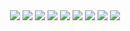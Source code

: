 <!--
<div align="center">
<h1><img src="https://github.com/2sanghaesea/2sanghaesea/assets/116778214/792e2949-ff1f-41ab-8c64-f22ab0538c81">
  Hello, I am 2sanghaesea 
  <img src="https://github.com/2sanghaesea/2sanghaesea/assets/116778214/792e2949-ff1f-41ab-8c64-f22ab0538c81">
</h1>
<img src="https://github.com/2sanghaesea/2sanghaesea/assets/116778214/97bf1996-3248-4795-9fde-c3175de27935" alt="Your Image">
<img src="https://github.com/2sanghaesea/2sanghaesea/assets/116778214/97bf1996-3248-4795-9fde-c3175de27935" alt="Your Image">
<img src="https://github.com/2sanghaesea/2sanghaesea/assets/116778214/97bf1996-3248-4795-9fde-c3175de27935" alt="Your Image">
<img src="https://github.com/2sanghaesea/2sanghaesea/assets/116778214/97bf1996-3248-4795-9fde-c3175de27935" alt="Your Image">
<img src="https://github.com/2sanghaesea/2sanghaesea/assets/116778214/97bf1996-3248-4795-9fde-c3175de27935" alt="Your Image">
<img src="https://github.com/2sanghaesea/2sanghaesea/assets/116778214/97bf1996-3248-4795-9fde-c3175de27935" alt="Your Image">
<img src="https://github.com/2sanghaesea/2sanghaesea/assets/116778214/97bf1996-3248-4795-9fde-c3175de27935" alt="Your Image">
<img src="https://github.com/2sanghaesea/2sanghaesea/assets/116778214/97bf1996-3248-4795-9fde-c3175de27935" alt="Your Image">
<img src="https://github.com/2sanghaesea/2sanghaesea/assets/116778214/97bf1996-3248-4795-9fde-c3175de27935" alt="Your Image">
<img src="https://github.com/2sanghaesea/2sanghaesea/assets/116778214/97bf1996-3248-4795-9fde-c3175de27935" alt="Your Image">
<img src="https://github.com/2sanghaesea/2sanghaesea/assets/116778214/97bf1996-3248-4795-9fde-c3175de27935" alt="Your Image">
<img src="https://github.com/2sanghaesea/2sanghaesea/assets/116778214/97bf1996-3248-4795-9fde-c3175de27935" alt="Your Image">
<img src="https://github.com/2sanghaesea/2sanghaesea/assets/116778214/97bf1996-3248-4795-9fde-c3175de27935" alt="Your Image">
<img src="https://github.com/2sanghaesea/2sanghaesea/assets/116778214/97bf1996-3248-4795-9fde-c3175de27935" alt="Your Image"><br/>
  <a href="https://pokemonkorea.co.kr/pokedex/view/1">
    <img src="https://github.com/2sanghaesea/2sanghaesea/assets/116778214/5d48a85f-4319-48b7-905a-92850f1313bf">
</a>
<br/>
<img src="https://github.com/2sanghaesea/2sanghaesea/assets/116778214/97bf1996-3248-4795-9fde-c3175de27935" alt="Your Image">
<img src="https://github.com/2sanghaesea/2sanghaesea/assets/116778214/97bf1996-3248-4795-9fde-c3175de27935" alt="Your Image">
<img src="https://github.com/2sanghaesea/2sanghaesea/assets/116778214/97bf1996-3248-4795-9fde-c3175de27935" alt="Your Image">
<img src="https://github.com/2sanghaesea/2sanghaesea/assets/116778214/97bf1996-3248-4795-9fde-c3175de27935" alt="Your Image">
<img src="https://github.com/2sanghaesea/2sanghaesea/assets/116778214/97bf1996-3248-4795-9fde-c3175de27935" alt="Your Image">
<img src="https://github.com/2sanghaesea/2sanghaesea/assets/116778214/97bf1996-3248-4795-9fde-c3175de27935" alt="Your Image">
<a href="https://github.com/2sanghaesea">
<img src="https://hits.seeyoufarm.com/api/count/incr/badge.svg?url=https%3A%2F%2Fgithub.com%2F2sanghaesea&count_bg=%2379C83D&title_bg=%23009000&icon=&icon_color=%23E7E7E7&title=hits&edge_flat=false" alt="Hits">
</a>
  <a href="https://nutritious-park-5e9.notion.site/71a8d957befc444e99750010178a5ee0?pvs=74" target="_blank"> <img src="https://img.shields.io/badge/notion-000000?style=flat&logo=notion&logoColor=white"/></a>
<img src="https://github.com/2sanghaesea/2sanghaesea/assets/116778214/97bf1996-3248-4795-9fde-c3175de27935" alt="Your Image">
<img src="https://github.com/2sanghaesea/2sanghaesea/assets/116778214/97bf1996-3248-4795-9fde-c3175de27935" alt="Your Image">
<img src="https://github.com/2sanghaesea/2sanghaesea/assets/116778214/97bf1996-3248-4795-9fde-c3175de27935" alt="Your Image">
<img src="https://github.com/2sanghaesea/2sanghaesea/assets/116778214/97bf1996-3248-4795-9fde-c3175de27935" alt="Your Image">
<img src="https://github.com/2sanghaesea/2sanghaesea/assets/116778214/97bf1996-3248-4795-9fde-c3175de27935" alt="Your Image">
<img src="https://github.com/2sanghaesea/2sanghaesea/assets/116778214/97bf1996-3248-4795-9fde-c3175de27935" alt="Your Image">
<br/>
<br/>
<div>
  <h2><img src="https://github.com/2sanghaesea/2sanghaesea/assets/116778214/39e8da84-4327-4692-8c04-c4a8f2107ee9"> Stack <img src="https://github.com/2sanghaesea/2sanghaesea/assets/116778214/39e8da84-4327-4692-8c04-c4a8f2107ee9"></h2>
<p>😈 Programming 
<img src="https://img.shields.io/badge/-C-A8B9CC?style=flat&logo=C&logoColor=white"/>
<img src="https://img.shields.io/badge/-C++-00599C?style=flat&logo=cplusplus&logoColor=white"/>
<img src="https://img.shields.io/badge/-C%23-512BD4?style=flat&logo=csharp&logoColor=white"/>
<img src="https://img.shields.io/badge/-Python-3776AB?style=flat&logo=Python&logoColor=white"/>
</p>
<br/>
<p>☠️ Database <img src="https://img.shields.io/badge/-MySQL-4479A1?style=flat&logo=mysql&logoColor=white"/>
<img src="https://img.shields.io/badge/-SQLite-003B57?style=flat&logo=sqlite&logoColor=white"/>
<img src="https://img.shields.io/badge/-MariaDB-003545?style=flat&logo=mariadb&logoColor=white"/>
<img src="https://img.shields.io/badge/-DynamoDB-4053D6?style=flat&logo=amazondynamodb&logoColor=white"/>
</p>
<br/>
<p>🤡 MCU 
<img src="https://img.shields.io/badge/-STM32-03234B?style=flat&logo=stmicroelectronics&logoColor=white"/>
<img src="https://img.shields.io/badge/-Arduino-00878F?style=flat&logo=arduino&logoColor=white"/>
<img src="https://img.shields.io/badge/-RaspberryPi-A22846?style=flat&logo=raspberrypi&logoColor=white"/>
</p>
<br/> 
<p>🫀 OS <img src="https://img.shields.io/badge/-Linux-FCC624?style=flat&logo=linux&logoColor=white"/>
<img src="https://img.shields.io/badge/-Windows-0078D4?style=flat&logo=windows&logoColor=white"/>
<img src="https://img.shields.io/badge/-Ubuntu-E95420?style=flat&logo=ubuntu&logoColor=white"/>
<img src="https://img.shields.io/badge/-Debian-A81D33?style=flat&logo=debian&logoColor=white"/>
<img alt="Static Badge" src="https://img.shields.io/badge/FreeRTOS-green">
</p>
<br/> 
  
<h2><img src="https://github.com/2sanghaesea/2sanghaesea/assets/116778214/f073f21b-b4ad-428d-b996-747039107b0f"> Studying <img src="https://github.com/2sanghaesea/2sanghaesea/assets/116778214/f073f21b-b4ad-428d-b996-747039107b0f"></h2>
<img src="https://img.shields.io/badge/-Pokémon-FFCB05?style=flat&logo=pokemon&logoColor=white"/>
<img src="https://img.shields.io/badge/-MicroPython-2B2728?style=flat&logo=micropython&logoColor=white"/>
<img src="https://img.shields.io/badge/-Arm Keil-394049?style=flat&logo=armkeil&logoColor=white"/>
<img src="https://img.shields.io/badge/-Docker-2496ED?style=flat&logo=docker&logoColor=white"/>
<img src="https://img.shields.io/badge/-Kubernetes-326CE5?style=flat&logo=kubernetes&logoColor=white"/>
<br/>
</div>
<br/>
<br/>

<h3><hr><img src="https://github.com/2sanghaesea/2sanghaesea/assets/116778214/332fe31f-72ff-4998-b628-668597bb041e"></h3><hr><br/>
<img src="https://github.com/2sanghaesea/2sanghaesea/assets/116778214/54855c8b-f760-49bc-aa01-f6dadc72082f">
<img src="https://github.com/2sanghaesea/2sanghaesea/assets/116778214/e4c8c06a-e67e-46e6-a424-2a37999e442b">
<img src="https://github.com/2sanghaesea/2sanghaesea/assets/116778214/d7e966c2-05ca-4ff1-a2a6-b27634adefa2">
</div>

-->
<div align="center">
  <img src="https://github.com/2sanghaesea/2sanghaesea/assets/116778214/0d478e0e-7345-40d2-8958-c5c4133d58bd">
  <img src="https://github.com/2sanghaesea/2sanghaesea/assets/116778214/0d478e0e-7345-40d2-8958-c5c4133d58bd">
  <img src="https://github.com/2sanghaesea/2sanghaesea/assets/116778214/0d478e0e-7345-40d2-8958-c5c4133d58bd">
  <img src="https://github.com/2sanghaesea/2sanghaesea/assets/116778214/0d478e0e-7345-40d2-8958-c5c4133d58bd">
  <img src="https://github.com/2sanghaesea/2sanghaesea/assets/116778214/0d478e0e-7345-40d2-8958-c5c4133d58bd">
  <img src="https://github.com/2sanghaesea/2sanghaesea/assets/116778214/0d478e0e-7345-40d2-8958-c5c4133d58bd">
  <img src="https://github.com/2sanghaesea/2sanghaesea/assets/116778214/0d478e0e-7345-40d2-8958-c5c4133d58bd">
  <img src="https://github.com/2sanghaesea/2sanghaesea/assets/116778214/0d478e0e-7345-40d2-8958-c5c4133d58bd">
  <img src="https://github.com/2sanghaesea/2sanghaesea/assets/116778214/0d478e0e-7345-40d2-8958-c5c4133d58bd">
  

</div>

